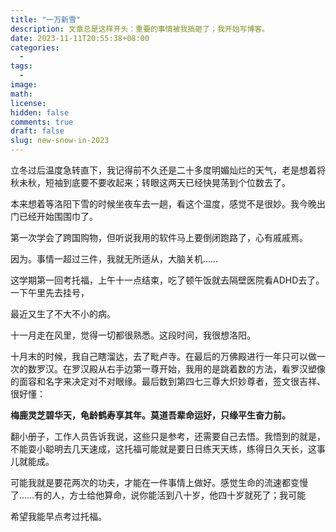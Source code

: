 ```yaml
---
title: "一万新雪"
description: 文章总是这样开头：重要的事情被我搞砸了；我开始写博客。
date: 2023-11-11T20:55:38+08:00
categories: 
  - 
tags: 
  - 
image: 
math: 
license: 
hidden: false
comments: true
draft: false
slug: new-snow-in-2023
---
```


立冬过后温度急转直下，我记得前不久还是二十多度明媚灿烂的天气，老是想着将秋未秋，短袖到底要不要收起来；转眼这两天已经快晃荡到个位数去了。



本来想着等洛阳下雪的时候坐夜车去一趟，看这个温度，感觉不是很妙。我今晚出门已经开始围围巾了。



第一次学会了跨国购物，但听说我用的软件马上要倒闭跑路了，心有戚戚焉。



因为。事情一超过三件，我就无所适从，大脑关机……

这学期第一回考托福，上午十一点结束，吃了顿午饭就去隔壁医院看ADHD去了。一下午里先去挂号，



最近又生了不大不小的病。

十一月走在风里，觉得一切都很熟悉。这段时间，我很想洛阳。



十月末的时候，我自己瞎溜达，去了毗卢寺。在最后的万佛殿进行一年只可以做一次的数罗汉。在罗汉殿从右手边第一尊开始，我用的是跳着数的方法，看罗汉塑像的面容和名字来决定对不对眼缘。最后数到第四七三尊大炽妙尊者，签文很吉祥、很好懂：

**梅鹿灵芝碧华天，龟龄鹤寿享其年。莫道吾辈命运好，只缘平生奋力前。**

翻小册子，工作人员告诉我说，这些只是参考，还需要自己去悟。我悟到的就是，不能耍小聪明去几天速成，这托福可能就是要日日练天天练，练得日久天长，这事儿就能成。





可能我就是要花两次的功夫，才能在一件事情上做好。感觉生命的流速都变慢了……有的人，方士给他算命，说你能活到八十岁，他四十岁就死了；我可能



希望我能早点考过托福。